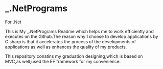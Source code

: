 # _.NetPrograms
For .Net


This is My _.NetPrograms Readme which helps me to work efficiently and executes on the Github.The reason why I choose to develop applications by C sharp is that it accelerates the process of the developments of applications as well as enhances the quality of my products.

This repository conatins my graduation designing,which is based on MVC,as well,used the EF framework for my convenience.
